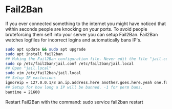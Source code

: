 # Fail2Ban

If you ever connected something to the internet you might have noticed that within seconds people are knocking on your ports. To avoid people bruteforcing them self into your server you can setup Fail2Ban. Fail2Ban watches logfiles for incorrect logins and automatically bans IP's.

```bash
sudo apt update && sudo apt upgrade 
sudo apt install fail2ban
## Making the Fail2Ban configuration file. Never edit the file "jail.conf".
sudo cp /etc/fail2ban/jail.conf /etc/fail2ban/jail.local
## Open "jail.local"
sudo vim /etc/fail2ban/jail.local
## Setup IP exclusions
ignoreip = 127.0.0.1/8 an.ip.address.here another.goes.here.yeah one.for.another.person
## Setup for how long a IP will be banned. -1 for perm bans.
bantime = 21600
```

Restart Fail2Ban with the command: sudo service fail2ban restart

